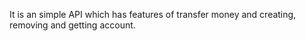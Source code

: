 It  is an simple API which has features of transfer money and creating, removing and getting account.